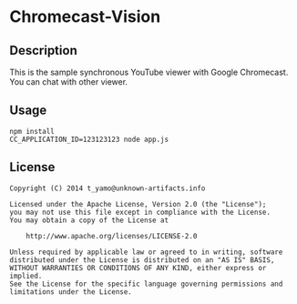 # Chromecast-Vision

## Description

This is the sample synchronous YouTube viewer with Google Chromecast.
You can chat with other viewer.

## Usage

```
npm install
CC_APPLICATION_ID=123123123 node app.js
```

## License

```
Copyright (C) 2014 t_yamo@unknown-artifacts.info

Licensed under the Apache License, Version 2.0 (the "License");
you may not use this file except in compliance with the License.
You may obtain a copy of the License at

    http://www.apache.org/licenses/LICENSE-2.0

Unless required by applicable law or agreed to in writing, software
distributed under the License is distributed on an "AS IS" BASIS,
WITHOUT WARRANTIES OR CONDITIONS OF ANY KIND, either express or implied.
See the License for the specific language governing permissions and
limitations under the License.
```
